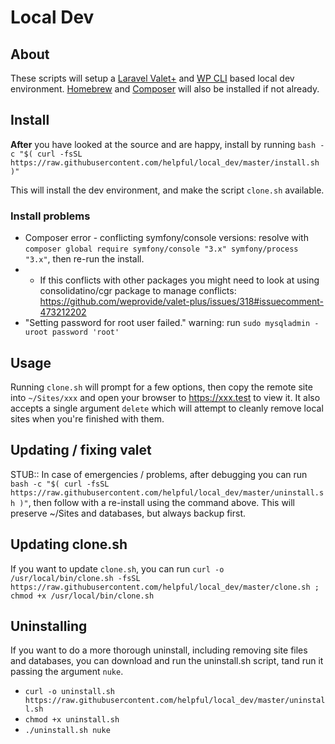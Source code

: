 Local Dev
=============

## About
These scripts will setup a [Laravel Valet+](https://github.com/weprovide/valet-plus) and [WP CLI](https://wp-cli.org/) based local dev environment. [Homebrew](https://brew.sh) and [Composer](https://getcomposer.org/) will also be installed if not already.

## Install
**After** you have looked at the source and are happy, install by running `bash -c "$( curl -fsSL https://raw.githubusercontent.com/helpful/local_dev/master/install.sh )"`

This will install the dev environment, and make the script `clone.sh` available.

### Install problems
- Composer error - conflicting symfony/console versions: resolve with `composer global require symfony/console "3.x" symfony/process "3.x"`, then re-run the install.
- - If this conflicts with other packages you might need to look at using consolidatino/cgr package to manage conflicts: https://github.com/weprovide/valet-plus/issues/318#issuecomment-473212202
- "Setting password for root user failed." warning: run `sudo mysqladmin -uroot password 'root'`

## Usage
Running `clone.sh` will prompt for a few options, then copy the remote site into `~/Sites/xxx` and open your browser to https://xxx.test to view it. It also accepts a single argument `delete` which will attempt to cleanly remove local sites when you're finished with them.

## Updating / fixing valet
STUB:: In case of emergencies / problems, after debugging you can run `bash -c "$( curl -fsSL https://raw.githubusercontent.com/helpful/local_dev/master/uninstall.sh )"`, then follow with a re-install using the command above. This will preserve ~/Sites and databases, but always backup first.

## Updating clone.sh
If you want to update `clone.sh`, you can run `curl -o /usr/local/bin/clone.sh -fsSL https://raw.githubusercontent.com/helpful/local_dev/master/clone.sh ; chmod +x /usr/local/bin/clone.sh`

## Uninstalling
If you want to do a more thorough uninstall, including removing site files and databases, you can download and run the uninstall.sh script, tand run it passing the argument `nuke`.
- `curl -o uninstall.sh https://raw.githubusercontent.com/helpful/local_dev/master/uninstall.sh`
- `chmod +x uninstall.sh`
- `./uninstall.sh nuke`
